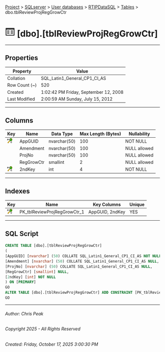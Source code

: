 #### 

[Project](../../../../index.md) > [SQLserver](../../../index.md) > [User databases](../../index.md) > [RTIPDataSQL](../index.md) > [Tables](Tables.md) > dbo.tblReviewProjRegGrowCtr

# ![Tables](../../../../Images/Table32.png) [dbo].[tblReviewProjRegGrowCtr]

---

## <a name="#properties"></a>Properties

| Property | Value |
|---|---|
| Collation | SQL_Latin1_General_CP1_CI_AS |
| Row Count (~) | 520 |
| Created | 1:02:42 PM Friday, September 12, 2008 |
| Last Modified | 2:00:59 AM Sunday, July 15, 2012 |


---

## <a name="#columns"></a>Columns

| Key | Name | Data Type | Max Length (Bytes) | Nullability |
|---|---|---|---|---|
| [![Cluster Primary Key PK_tblReviewProjRegGrowCtr_1: AppGUID\2ndKey](../../../../Images/pkcluster.png)](#indexes) | AppGUID | nvarchar(50) | 100 | NOT NULL |
|  | Amendment | nvarchar(50) | 100 | NULL allowed |
|  | ProjNo | nvarchar(50) | 100 | NULL allowed |
|  | RegGrowCtr | smallint | 2 | NULL allowed |
| [![Cluster Primary Key PK_tblReviewProjRegGrowCtr_1: AppGUID\2ndKey](../../../../Images/pkcluster.png)](#indexes) | 2ndKey | int | 4 | NOT NULL |


---

## <a name="#indexes"></a>Indexes

| Key | Name | Key Columns | Unique |
|---|---|---|---|
| [![Cluster Primary Key PK_tblReviewProjRegGrowCtr_1: AppGUID\2ndKey](../../../../Images/pkcluster.png)](#indexes) | PK_tblReviewProjRegGrowCtr_1 | AppGUID, 2ndKey | YES |


---

## <a name="#sqlscript"></a>SQL Script

```sql
CREATE TABLE [dbo].[tblReviewProjRegGrowCtr]
(
[AppGUID] [nvarchar] (50) COLLATE SQL_Latin1_General_CP1_CI_AS NOT NULL,
[Amendment] [nvarchar] (50) COLLATE SQL_Latin1_General_CP1_CI_AS NULL,
[ProjNo] [nvarchar] (50) COLLATE SQL_Latin1_General_CP1_CI_AS NULL,
[RegGrowCtr] [smallint] NULL,
[2ndKey] [int] NOT NULL
) ON [PRIMARY]
GO
ALTER TABLE [dbo].[tblReviewProjRegGrowCtr] ADD CONSTRAINT [PK_tblReviewProjRegGrowCtr_1] PRIMARY KEY CLUSTERED ([AppGUID], [2ndKey]) ON [PRIMARY]
GO

```


---

###### Author:  Chris Peak

###### Copyright 2025 - All Rights Reserved

###### Created: Friday, October 17, 2025 3:00:30 PM

